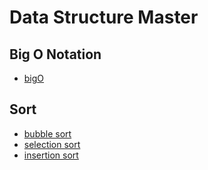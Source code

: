 # Data Structure Master

## Big O Notation
- [bigO](./big-o-notaion/big-o-notaion.md)

## Sort
- [bubble sort](sort/bubble-sort/bubble-sort.md)
- [selection sort](sort/selection-sort/selections-sort.md)
- [insertion sort](sort/insertion-sort/insertion-sort.md)

